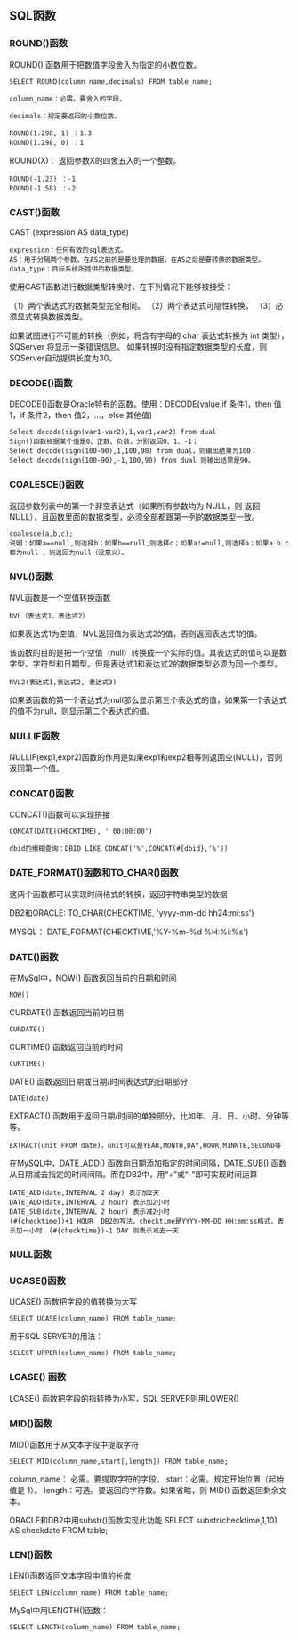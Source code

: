 ## SQL函数 ##

### ROUND()函数
ROUND() 函数用于把数值字段舍入为指定的小数位数。

	SELECT ROUND(column_name,decimals) FROM table_name;

	column_name：必需。要舍入的字段。

	decimals：规定要返回的小数位数。

	ROUND(1.298, 1) ：1.3
	ROUND(1.298, 0) ：1

ROUND(X)： 返回参数X的四舍五入的一个整数。 

	ROUND(-1.23) ：-1
	ROUND(-1.58) ：-2

### CAST()函数 ###
CAST (expression AS data_type)

	expression：任何有效的sql表达式。
	AS：用于分隔两个参数，在AS之前的是要处理的数据，在AS之后是要转换的数据类型。
	data_type：目标系统所提供的数据类型。

使用CAST函数进行数据类型转换时，在下列情况下能够被接受：

（1）两个表达式的数据类型完全相同。
（2）两个表达式可隐性转换。
（3）必须显式转换数据类型。

如果试图进行不可能的转换（例如，将含有字母的 char 表达式转换为 int 类型），SQServer 将显示一条错误信息。
如果转换时没有指定数据类型的长度，则SQServer自动提供长度为30。

### DECODE()函数 ###
DECODE()函数是Oracle特有的函数。使用：DECODE(value,if 条件1，then 值1，if 条件2，then 值2，...，else 其他值)

	Select decode(sign(var1-var2),1,var1,var2) from dual
	Sign()函数根据某个值是0、正数、负数，分别返回0、1、-1；
	Select decode(sign(100-90),1,100,90) from dual，则输出结果为100；
	Select decode(sign(100-90),-1,100,90) from dual 则输出结果是90。

### COALESCE()函数 ###
返回参数列表中的第一个非空表达式（如果所有参数均为 NULL，则 返回 NULL），且函数里面的数据类型，必须全部都跟第一列的数据类型一致。
	
	coalesce(a,b,c);
	说明：如果a==null,则选择b；如果b==null,则选择c；如果a!=null,则选择a；如果a b c 都为null ，则返回为null（没意义）。

### NVL()函数 ###
NVL函数是一个空值转换函数

	NVL（表达式1，表达式2）

如果表达式1为空值，NVL返回值为表达式2的值，否则返回表达式1的值。

该函数的目的是把一个空值（null）转换成一个实际的值。其表达式的值可以是数字型、字符型和日期型。但是表达式1和表达式2的数据类型必须为同一个类型。

	NVL2(表达式1,表达式2, 表达式3)

如果该函数的第一个表达式为null那么显示第三个表达式的值，如果第一个表达式的值不为null，则显示第二个表达式的值。

### NULLIF函数 ###
NULLIF(exp1,expr2)函数的作用是如果exp1和exp2相等则返回空(NULL)，否则返回第一个值。

### CONCAT()函数
CONCAT()函数可以实现拼接

	CONCAT(DATE(CHECKTIME), ' 00:00:00')

	dbid的模糊查询：DBID LIKE CONCAT('%',CONCAT(#{dbid},'%'))

### DATE_FORMAT()函数和TO_CHAR()函数 ###
这两个函数都可以实现时间格式的转换，返回字符串类型的数据

DB2和ORACLE:
	TO_CHAR(CHECKTIME, 'yyyy-mm-dd hh24:mi:ss')

MYSQL：
	DATE_FORMAT(CHECKTIME,'%Y-%m-%d %H:%i:%s')

### DATE()函数 ###
在MySql中，NOW() 函数返回当前的日期和时间

	NOW()
CURDATE() 函数返回当前的日期

	CURDATE()
CURTIME() 函数返回当前的时间

	CURTIME()
DATE() 函数返回日期或日期/时间表达式的日期部分

	DATE(date)

EXTRACT() 函数用于返回日期/时间的单独部分，比如年、月、日、小时、分钟等等。
	
	EXTRACT(unit FROM date)，unit可以是YEAR,MONTH,DAY,HOUR,MINNTE,SECOND等

在MySQL中，DATE_ADD() 函数向日期添加指定的时间间隔，DATE_SUB() 函数从日期减去指定的时间间隔。而在DB2中，用“+”或“-”即可实现时间运算

	DATE_ADD(date,INTERVAL 2 day) 表示加2天
	DATE_ADD(date,INTERVAL 2 hour) 表示加2小时
	DATE_SUB(date,INTERVAL 2 hour) 表示减2小时
	(#{checktime})+1 HOUR  DB2的写法，checktime是YYYY-MM-DD HH:mm:ss格式，表示加一小时，(#{checktime})-1 DAY 则表示减去一天
 
### NULL函数 ###


### UCASE()函数
UCASE() 函数把字段的值转换为大写
	
	SELECT UCASE(column_name) FROM table_name;
用于SQL SERVER的用法：

	SELECT UPPER(column_name) FROM table_name;

### LCASE() 函数
LCASE() 函数把字段的指转换为小写，SQL SERVER则用LOWER()

### MID()函数 ###
MID()函数用于从文本字段中提取字符

	SELECT MID(column_name,start[,length]) FROM table_name;
column_name： 必需。要提取字符的字段。
start：必需。规定开始位置（起始值是 1）。
length：可选。要返回的字符数。如果省略，则 MID() 函数返回剩余文本。

ORACLE和DB2中用substr()函数实现此功能
SELECT substr(checktime,1,10) AS checkdate FROM table;

### LEN()函数 ###
LEN()函数返回文本字段中值的长度

	SELECT LEN(column_name) FROM table_name;

MySql中用LENGTH()函数：

	SELECT LENGTH(column_name) FROM table_name;
